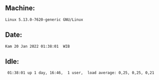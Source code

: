 ## Machine:
```
Linux 5.13.0-7620-generic GNU/Linux
```
## Date:
```
Kam 20 Jan 2022 01:38:01  WIB
```
## Idle:
```
 01:38:01 up 1 day, 16:46,  1 user,  load average: 0,25, 0,25, 0,21
```
